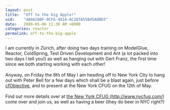 ```yaml
---
layout: post
title:  "Off to the big Apple!"
uid:	"4A0A28BF-9CF6-491A-AC2D7A55B45ADBD3"
date:   2009-05-06 11:30 AM +0000
categories: reactor
permalink: off-to-the-big-apple
---
```

<p>I am currently in Zürich, after doing two days training on ModelGlue, Reactor, ColdSpring, Test Driven Development and Ant (a lot packed into two days I tell you!) as well as hanging out with Gert Franz, the first time since we both starting working with each other!<br /><br />Anyway, on Friday the 8th of May I am heading off to New York City to hang out with Peter Bell for a few days which shall be a blast again, just before <a href="http://www.cfobjective.com/">cfObjective</a>, and to present at the New York CFUG on the 12th of May. <br /><br />Find out more details over at <a href="http://www.nycfug.com/">the New York CFUG (http://www.nycfug.com/</a>) come over and join us, as well as having a beer (they do beer in NYC right?)</p>